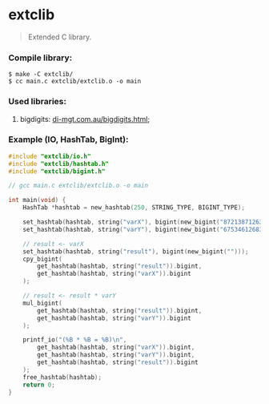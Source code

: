 # extclib
> Extended C library.

### Compile library:
```
$ make -C extclib/
$ cc main.c extclib/extclib.o -o main
```

### Used libraries:
1. bigdigits: [di-mgt.com.au/bigdigits.html](https://di-mgt.com.au/bigdigits.html);

### Example (IO, HashTab, BigInt):
```c
#include "extclib/io.h"
#include "extclib/hashtab.h"
#include "extclib/bigint.h"

// gcc main.c extclib/extclib.o -o main

int main(void) {
    HashTab *hashtab = new_hashtab(250, STRING_TYPE, BIGINT_TYPE);

    set_hashtab(hashtab, string("varX"), bigint(new_bigint("872138712637512787387124821738712648712736128749182")));
    set_hashtab(hashtab, string("varY"), bigint(new_bigint("675346126835124712346172467268375128731")));

    // result <- varX
    set_hashtab(hashtab, string("result"), bigint(new_bigint("")));
    cpy_bigint(
        get_hashtab(hashtab, string("result")).bigint, 
        get_hashtab(hashtab, string("varX")).bigint
    );

    // result <- result * varY
    mul_bigint(
        get_hashtab(hashtab, string("result")).bigint, 
        get_hashtab(hashtab, string("varY")).bigint
    );

    printf_io("(%B * %B = %B)\n", 
        get_hashtab(hashtab, string("varX")).bigint,
        get_hashtab(hashtab, string("varY")).bigint,
        get_hashtab(hashtab, string("result")).bigint
    );
    free_hashtab(hashtab);
    return 0;
}
```
